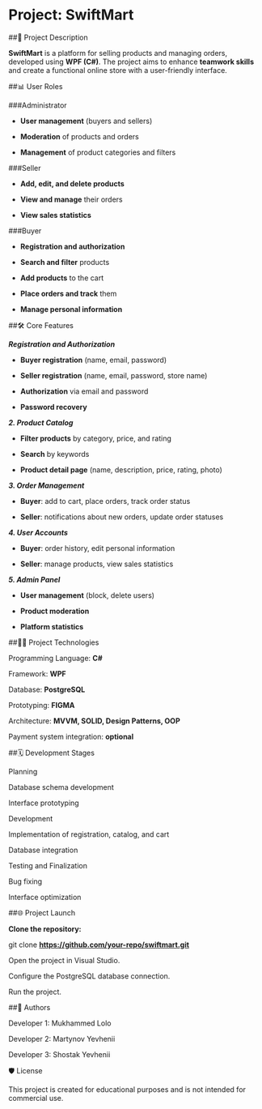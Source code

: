 # Project: SwiftMart

##📄 Project Description

**SwiftMart** is a platform for selling products and managing orders, developed using **WPF (C#)**. The project aims to enhance **teamwork skills** and create a functional online store with a user-friendly interface.

##📊 User Roles

###Administrator

- **User management** (buyers and sellers)

- **Moderation** of products and orders

- **Management** of product categories and filters

###Seller

- **Add, edit, and delete products**

- **View and manage** their orders

- **View sales statistics**

###Buyer

- **Registration and authorization**

- **Search and filter** products

- **Add products** to the cart

- **Place orders and track** them

- **Manage personal information**

##🛠️ Core Features

***Registration and Authorization***

- **Buyer registration** (name, email, password)

- **Seller registration** (name, email, password, store name)

- **Authorization** via email and password

- **Password recovery**

***2. Product Catalog***

- **Filter products** by category, price, and rating

- **Search** by keywords

- **Product detail page** (name, description, price, rating, photo)

***3. Order Management***

- **Buyer**: add to cart, place orders, track order status

- **Seller**: notifications about new orders, update order statuses

***4. User Accounts***

- **Buyer**: order history, edit personal information

- **Seller**: manage products, view sales statistics

***5. Admin Panel***

- **User management** (block, delete users)

- **Product moderation**

- **Platform statistics**

##👨‍💻 Project Technologies

Programming Language: **C#**

Framework: **WPF**

Database: **PostgreSQL**

Prototyping: **FIGMA**

Architecture: **MVVM, SOLID, Design Patterns, OOP**

Payment system integration: **optional**

##🗓️ Development Stages

Planning

Database schema development

Interface prototyping

Development

Implementation of registration, catalog, and cart

Database integration

Testing and Finalization

Bug fixing

Interface optimization

##🌐 Project Launch

**Clone the repository:**

git clone **https://github.com/your-repo/swiftmart.git**

Open the project in Visual Studio.

Configure the PostgreSQL database connection.

Run the project.

##🌟 Authors

Developer 1: Mukhammed Lolo

Developer 2: Martynov Yevhenii

Developer 3: Shostak Yevhenii

🛡️ License

This project is created for educational purposes and is not intended for commercial use.
